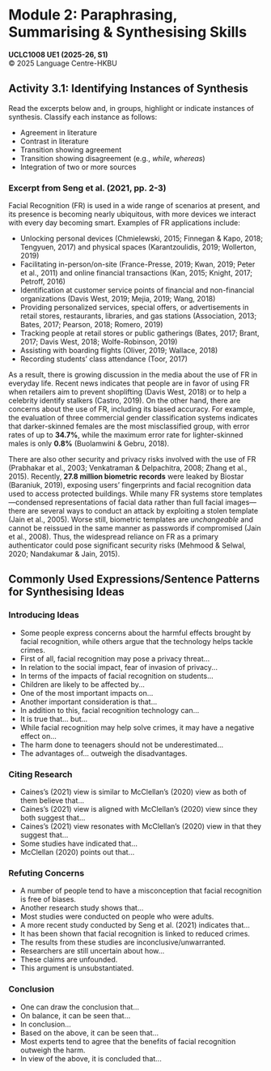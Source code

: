 # Module 2: Paraphrasing, Summarising & Synthesising Skills
**UCLC1008 UE1 (2025-26, S1)**  
© 2025 Language Centre-HKBU

## Activity 3.1: Identifying Instances of Synthesis
Read the excerpts below and, in groups, highlight or indicate instances of synthesis. Classify each instance as follows:

- Agreement in literature
- Contrast in literature
- Transition showing agreement
- Transition showing disagreement (e.g., *while*, *whereas*)
- Integration of two or more sources

### Excerpt from Seng et al. (2021, pp. 2-3)
Facial Recognition (FR) is used in a wide range of scenarios at present, and its presence is becoming nearly ubiquitous, with more devices we interact with every day becoming smart. Examples of FR applications include:  
- Unlocking personal devices (Chmielewski, 2015; Finnegan & Kapo, 2018; Tengyuen, 2017) and physical spaces (Karantzoulidis, 2019; Wollerton, 2019)
- Facilitating in-person/on-site (France-Presse, 2019; Kwan, 2019; Peter et al., 2011) and online financial transactions (Kan, 2015; Knight, 2017; Petroff, 2016)
- Identification at customer service points of financial and non-financial organizations (Davis West, 2019; Mejia, 2019; Wang, 2018)
- Providing personalized services, special offers, or advertisements in retail stores, restaurants, libraries, and gas stations (Association, 2013; Bates, 2017; Pearson, 2018; Romero, 2019)
- Tracking people at retail stores or public gatherings (Bates, 2017; Brant, 2017; Davis West, 2018; Wolfe-Robinson, 2019)
- Assisting with boarding flights (Oliver, 2019; Wallace, 2018)
- Recording students’ class attendance (Toor, 2017)

As a result, there is growing discussion in the media about the use of FR in everyday life. Recent news indicates that people are in favor of using FR when retailers aim to prevent shoplifting (Davis West, 2018) or to help a celebrity identify stalkers (Castro, 2019). On the other hand, there are concerns about the use of FR, including its biased accuracy. For example, the evaluation of three commercial gender classification systems indicates that darker-skinned females are the most misclassified group, with error rates of up to **34.7%**, while the maximum error rate for lighter-skinned males is only **0.8%** (Buolamwini & Gebru, 2018).

There are also other security and privacy risks involved with the use of FR (Prabhakar et al., 2003; Venkatraman & Delpachitra, 2008; Zhang et al., 2015). Recently, **27.8 million biometric records** were leaked by Biostar (Baraniuk, 2019), exposing users’ fingerprints and facial recognition data used to access protected buildings. While many FR systems store templates—condensed representations of facial data rather than full facial images—there are several ways to conduct an attack by exploiting a stolen template (Jain et al., 2005). Worse still, biometric templates are *unchangeable* and cannot be reissued in the same manner as passwords if compromised (Jain et al., 2008). Thus, the widespread reliance on FR as a primary authenticator could pose significant security risks (Mehmood & Selwal, 2020; Nandakumar & Jain, 2015).

## Commonly Used Expressions/Sentence Patterns for Synthesising Ideas

### Introducing Ideas
- Some people express concerns about the harmful effects brought by facial recognition, while others argue that the technology helps tackle crimes.
- First of all, facial recognition may pose a privacy threat...
- In relation to the social impact, fear of invasion of privacy...
- In terms of the impacts of facial recognition on students...
- Children are likely to be affected by...
- One of the most important impacts on...
- Another important consideration is that...
- In addition to this, facial recognition technology can...
- It is true that... but...
- While facial recognition may help solve crimes, it may have a negative effect on...
- The harm done to teenagers should not be underestimated...
- The advantages of... outweigh the disadvantages.

### Citing Research
- Caines’s (2021) view is similar to McClellan’s (2020) view as both of them believe that...
- Caines’s (2021) view is aligned with McClellan’s (2020) view since they both suggest that...
- Caines’s (2021) view resonates with McClellan’s (2020) view in that they suggest that...
- Some studies have indicated that...
- McClellan (2020) points out that...

### Refuting Concerns
- A number of people tend to have a misconception that facial recognition is free of biases.
- Another research study shows that...
- Most studies were conducted on people who were adults.
- A more recent study conducted by Seng et al. (2021) indicates that...
- It has been shown that facial recognition is linked to reduced crimes.
- The results from these studies are inconclusive/unwarranted.
- Researchers are still uncertain about how...
- These claims are unfounded.
- This argument is unsubstantiated.

### Conclusion
- One can draw the conclusion that...
- On balance, it can be seen that...
- In conclusion...
- Based on the above, it can be seen that...
- Most experts tend to agree that the benefits of facial recognition outweigh the harm.
- In view of the above, it is concluded that...